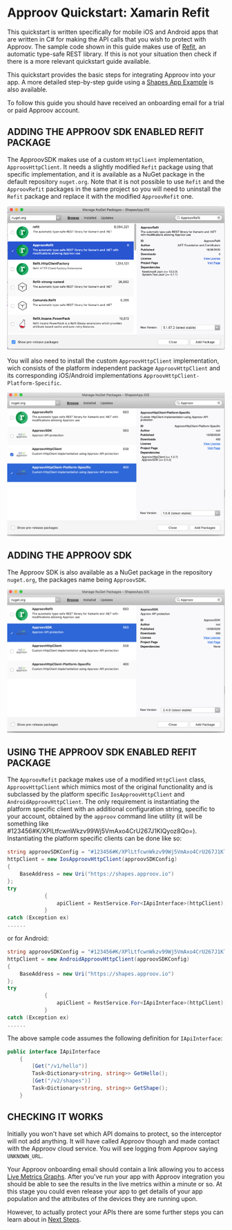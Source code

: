 # Approov Quickstart: Xamarin Refit

This quickstart is written specifically for mobile iOS and Android apps that are written in C# for making the API calls that you wish to protect with Approov. The sample code shown in this guide makes use of [Refit](https://github.com/reactiveui/refit), an automatic type-safe REST library. If this is not your situation then check if there is a more relevant quickstart guide available.

This quickstart provides the basic steps for integrating Approov into your app. A more detailed step-by-step guide using a [Shapes App Example](https://github.com/approov/quickstart-xamarin-refit/blob/master/SHAPES-EXAMPLE.md) is also available.

To follow this guide you should have received an onboarding email for a trial or paid Approov account.

## ADDING THE APPROOV SDK ENABLED REFIT PACKAGE

The ApproovSDK makes use of a custom `HttpClient` implementation, `ApproovHttpClient`. It needs a slightly modified `Refit` package using that specific implementation, and it is available as a NuGet package in the default repository `nuget.org`. Note that it is not possible to use `Refit` and the `ApproovRefit` packages in the same project so you will need to uninstall the `Refit` package and replace it with the modified `ApproovRefit` one. 

![Add ApproovSDK Package](readme-images/add-approovsdk-package.png)

You will also need to install the custom `ApproovHttpClient` implementation, wich consists of the platform independent package `ApproovHttpClient` and its corresponding iOS/Android implementations `ApproovHttpClient-Platform-Specific`.

![Add HttpClient Package](readme-images/add-http-client-package.png)

## ADDING THE APPROOV SDK

The Approov SDK is also available as a NuGet package in the repository `nuget.org`, the packages name being `ApproovSDK`.

![Add ApproovSDK Package](readme-images/add-approov-sdk-package.png)

## USING THE APPROOV SDK ENABLED REFIT PACKAGE

The `ApproovRefit` package makes use of a modified `HttpClient` class, `ApproovHttpClient` which mimics most of the original functionality and is subclassed by the platform specific `IosApproovHttpClient` and `AndroidApproovHttpClient`. The only requirement is instantiating the platform specific client with an additional configuration string, specific to your account, obtained by the `approov` command line utility (it will be something like #123456#K/XPlLtfcwnWkzv99Wj5VmAxo4CrU267J1KlQyoz8Qo=). Instantiating the platform specific clients can be done like so:

```C#
string approovSDKConfig = "#123456#K/XPlLtfcwnWkzv99Wj5VmAxo4CrU267J1KlQyoz8Qo=";            
httpClient = new IosApproovHttpClient(approovSDKConfig)
{
    BaseAddress = new Uri("https://shapes.approov.io")
};
try
            {
                apiClient = RestService.For<IApiInterface>(httpClient);
            }
catch (Exception ex)
......
```

or for Android:

```C#
string approovSDKConfig = "#123456#K/XPlLtfcwnWkzv99Wj5VmAxo4CrU267J1KlQyoz8Qo=";            
httpClient = new AndroidApproovHttpClient(approovSDKConfig)
{
    BaseAddress = new Uri("https://shapes.approov.io")
};
try
            {
                apiClient = RestService.For<IApiInterface>(httpClient);
            }
catch (Exception ex)
......
```

The above sample code assumes the following definition for `IApiInterface`:

```C#
public interface IApiInterface
    {
        [Get("/v1/hello")]
        Task<Dictionary<string, string>> GetHello();
        [Get("/v2/shapes")]
        Task<Dictionary<string, string>> GetShape();
    }
```

## CHECKING IT WORKS
Initially you won't have set which API domains to protect, so the interceptor will not add anything. It will have called Approov though and made contact with the Approov cloud service. You will see logging from Approov saying `UNKNOWN_URL`.

Your Approov onboarding email should contain a link allowing you to access [Live Metrics Graphs](https://approov.io/docs/latest/approov-usage-documentation/#metrics-graphs). After you've run your app with Approov integration you should be able to see the results in the live metrics within a minute or so. At this stage you could even release your app to get details of your app population and the attributes of the devices they are running upon.

However, to actually protect your APIs there are some further steps you can learn about in [Next Steps](https://github.com/approov/quickstart-xamarin-refit/blob/master/NEXT-STEPS.md).